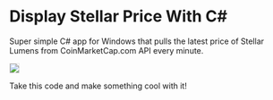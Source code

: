 # Display Stellar Price With C# 
Super simple C# app for Windows that pulls the latest price of Stellar Lumens from CoinMarketCap.com API every minute.

<img src="https://i.imgur.com/pajPf4c.jpg" style="border: 1px solid #e4e4e4;">

Take this code and make something cool with it!




